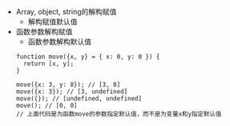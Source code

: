- Array, object, string的解构赋值   
  - 解构赋值默认值  
- 函数参数解构赋值   
  - 函数参数解构默认值  
  ```
  function move({x, y} = { x: 0, y: 0 }) {
    return [x, y];
  }

  move({x: 3, y: 8}); // [3, 8]
  move({x: 3}); // [3, undefined]
  move({}); // [undefined, undefined]
  move(); // [0, 0]
  // 上面代码是为函数move的参数指定默认值，而不是为变量x和y指定默认值
  ```  